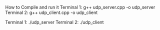 How to Compile and run it
Terminal 1: g++ udp_server.cpp -o udp_server
Terminal 2: g++ udp_client.cpp -o udp_client

Terminal 1: ./udp_server
Terminal 2: ./udp_client